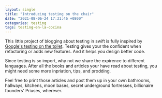 ```yaml
---
layout: single
title: "Introducing testing on the chair"
date: "2021-08-06-24 17:31:46 +0800"
categories: testing
tags: testing-en-la-cocina
---
```


This little project of blogging about testing in swift is fully inspired by [Google's testing on the toilet](https://testing.googleblog.com/search/label/TotT?updated-max=2008-06-26T09:43:00-07:00&max-results=20&start=58&by-date=false).
Testing gives your the confident when refactoring or adds new features. And it helps you design better code.

Since testing is so import, why not we share the expirence to different languages. After all the books and articles your have read about testing, you might need some more inpriation, tips, and prodding. 

Feel free to print those articles and post them up in your own bathrooms, hallways, kitchens, moon bases, secret underground fortresses, billionaire founders' Priuses, wherever. 